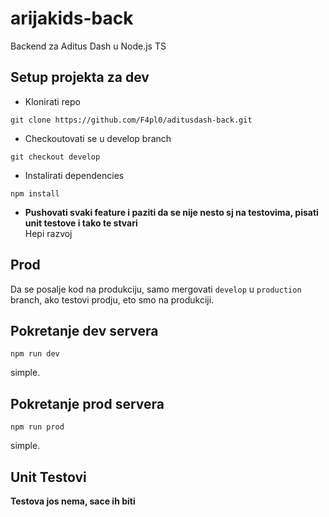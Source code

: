 # arijakids-back
Backend za Aditus Dash u Node.js TS

## Setup projekta za dev
* Klonirati repo
```shell script
git clone https://github.com/F4pl0/aditusdash-back.git
```
* Checkoutovati se u develop branch
```shell script
git checkout develop
```
* Instalirati dependencies
```shell script
npm install
```

* **Pushovati svaki feature i paziti da se nije nesto sj na testovima, pisati unit testove i tako te stvari**  
Hepi razvoj

## Prod
Da se posalje kod na produkciju, samo mergovati `develop` u `production` branch, ako testovi prodju, eto smo na
produkciji.

## Pokretanje dev servera
```shell script
npm run dev
```
simple.

## Pokretanje prod servera
```shell script
npm run prod
```
simple.

## Unit Testovi
**Testova jos nema, sace ih biti**
